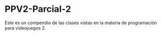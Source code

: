 # PPV2-Parcial-2
Este es un compendio de las clases vistas en la materia de programación para videojuegos 2.
